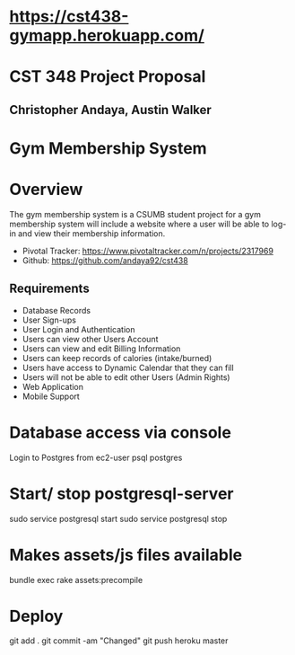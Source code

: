 # https://cst438-gymapp.herokuapp.com/
# CST 348 Project Proposal
## Christopher Andaya, Austin Walker
# Gym Membership System
# Overview
The gym membership system is a CSUMB student project for a  gym membership system will include a website where a user will be able to log-in and view their membership information. 
- Pivotal Tracker: https://www.pivotaltracker.com/n/projects/2317969
- Github: https://github.com/andaya92/cst438
## Requirements
- Database Records 
- User Sign-ups
- User Login and Authentication
- Users can view other Users Account
- Users can view and edit Billing Information
- Users can keep records of calories (intake/burned)
- Users have access to Dynamic Calendar that they can fill
- Users will not be able to edit other Users (Admin Rights)
- Web Application
- Mobile Support


# Database access via console
Login to Postgres from ec2-user
psql postgres

# Start/ stop postgresql-server
sudo service postgresql start
sudo service postgresql stop

# Makes assets/js files available
bundle exec rake assets:precompile
# Deploy
git add .
git commit -am "Changed"
git push heroku master
